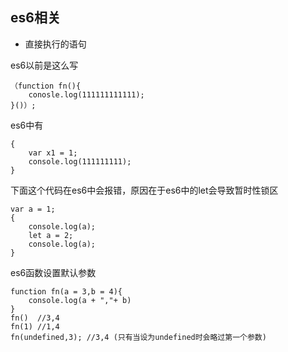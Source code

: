 ## es6相关

+ 直接执行的语句

es6以前是这么写

    （function fn(){
        conosle.log(111111111111);
    }()）;

es6中有

    {
        var x1 = 1;
        console.log(111111111);
    }

下面这个代码在es6中会报错，原因在于es6中的let会导致暂时性锁区

    var a = 1;
    {
        console.log(a);
        let a = 2;
        console.log(a);
    }

es6函数设置默认参数

    function fn(a = 3,b = 4){
        console.log(a + ","+ b)
    }
    fn()  //3,4
    fn(1) //1,4
    fn(undefined,3); //3,4 (只有当设为undefined时会略过第一个参数)